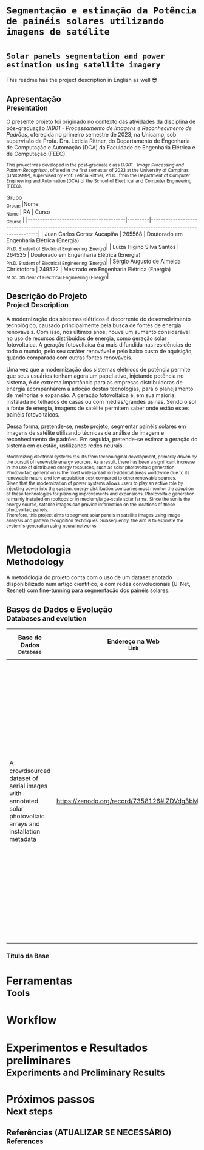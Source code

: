 # `Segmentação e estimação da Potência de painéis solares utilizando imagens de satélite`
# <sub> `Solar panels segmentation and power estimation using satellite imagery`

This readme has the project description in English as well :sunglasses:

## Apresentação <br /> <sub> Presentation </sub>


O presente projeto foi originado no contexto das atividades da disciplina de pós-graduação *IA901 - Processamento de Imagens e Reconhecimento de Padrões*, 
oferecida no primeiro semestre de 2023, na Unicamp, sob supervisão da Profa. Dra. Leticia Rittner, do Departamento de Engenharia de Computação e Automação (DCA) da Faculdade de Engenharia Elétrica e de Computação (FEEC).

<sub> This project was developed in the post-graduate class *IA901 - Image Processing and Pattern Recognition*, offered in the first semester of 2023 at the University of Campinas (UNICAMP), supervised by Prof. Letícia Rittner, Ph.D., from the Department of Computer Engineering and Automation (DCA) of the School of Electrical and Computer Engineering (FEEC). </sub>

<!---
Incluir nome RA e foco de especialização de cada membro do grupo. Os projetos devem ser desenvolvidos em trios.
-->

Grupo <br /> <sub> Group: </sub>
|Nome <br /><sub> Name </sub>            | RA      | Curso  <br /><sub> Course </sub>                                                                             |
|----------------------------------------|---------|--------------------------------------------------------------------------------------------------------------|
| Juan Carlos Cortez Aucapiña            | 265568  | Doutorado em Engenharia Elétrica (Energia) <br /><sub> Ph.D. Student of Electrical Engineering (Energy)</sub>|
| Luiza Higino Silva Santos              | 264535  | Doutorado em Engenharia Elétrica (Energia) <br /><sub> Ph.D. Student of Electrical Engineering (Energy)</sub>|
| Sérgio Augusto de Almeida Christoforo  | 249522  | Mestrado em Engenharia Elétrica (Energia)  <br /><sub> M.Sc. Student of Electrical Engineering (Energy)</sub>|


## Descrição do Projeto  <br /> <sub> Project Description </sub>
<!---
> Descrição do objetivo principal do projeto, incluindo contexto gerador, motivação.
> Qual problema vocês pretendem solucionar?
> Qual a relevância do problema e o impacto da solução do mesmo?
-->
 
A modernização dos sistemas elétricos é decorrente do desenvolvimento tecnológico, causado principalmente pela busca de fontes de energia renováveis. Com isso, nos últimos anos, houve um aumento considerável no uso de recursos distribuídos de energia, como geração solar fotovoltaica. A geração fotovoltaica é a mais difundida nas residências de todo o mundo, pelo seu caráter renovável e pelo baixo custo de aquisição, quando comparada com outras fontes renováveis. 
 
Uma vez que a modernização dos sistemas elétricos de potência permite que seus usuários tenham agora um papel ativo, injetando potência no sistema, é de extrema importância para as empresas distribuidoras de energia acompanharem a adoção destas tecnologias, para o planejamento de melhorias e expansão. A geração fotovoltaica é, em sua maioria, instalada no telhados de casas ou com médias/grandes usinas. Sendo o sol a fonte de energia, imagens de satélite permitem saber onde estão estes painéis fotovoltaicos.
 
Dessa forma, pretende-se, neste projeto, segmentar painéis solares em imagens de satélite utilizando técnicas de análise de imagem e reconhecimento de padrões. Em seguida, pretende-se estimar a geração do sistema em questão, ustilizando redes neurais. 

<sub> Modernizing electrical systems results from technological development, primarily driven by the pursuit of renewable energy sources. As a result, there has been a significant increase in the use of distributed energy resources, such as solar photovoltaic generation. Photovoltaic generation is the most widespread in residential areas worldwide due to its renewable nature and low acquisition cost compared to other renewable sources.
\
Given that the modernization of power systems allows users to play an active role by injecting power into the system, energy distribution companies must monitor the adoption of these technologies for planning improvements and expansions. Photovoltaic generation is mainly installed on rooftops or in medium/large-scale solar farms. Since the sun is the energy source, satellite images can provide information on the locations of these photovoltaic panels.
\
Therefore, this project aims to segment solar panels in satellite images using image analysis and pattern recognition techniques. Subsequently, the aim is to estimate the system's generation using neural networks.
</sub>
 
# Metodologia  <br /> <sub> Methodology </sub>
<!---
> Proposta de metodologia incluindo especificação de quais técnicas pretende-se explorar. Espera-se que nesta entrega você já seja capaz de descrever de maneira mais específica (do que na Entrega 1) quais as técnicas a serem empregadas em cada etapa do projeto.
-->
 
A metodologia do projeto conta com o uso de um dataset anotado disponibilizado num artigo científico, e com redes convolucionais (U-Net, Resnet) com fine-tunning para segmentação dos painéis solares. 
 
## Bases de Dados e Evolução  <br /> <sub> Databases and evolution </sub>
<!---
> Elencar bases de dados utilizadas no projeto.
> Para cada base, coloque uma mini-tabela no modelo a seguir e depois detalhamento sobre como ela foi analisada/usada, conforme exemplo a seguir.
-->
 
Base de Dados <br /><sub>Database</sub>| Endereço na Web <br /><sub>Link</sub> | Resumo descritivo <br /><sub>Descriptive Summary</sub>
----- | ----- | -----
A crowdsourced dataset of aerial images </br> with annotated solar photovoltaic </br> arrays and installation metadata | https://zenodo.org/record/7358126#.ZDVdg3bMK39 | * Installation metadata for more than 28000 installations </br> * Ground truth segmentation masks for 13000 installations, </br> including 7000 with annotations for two different image providers. </br> * Installation metadata that matches the annotation for more than 8000 installations. </br> Dataset applications include end-to-end PV registry construction, robust PV installations mapping, and analysis of crowdsourced datasets.

### Título da Base 
<!---
> Faça uma descrição sobre o que concluiu sobre esta base. Sugere-se que respondam perguntas ou forneçam informações indicadas a seguir:
> * Qual o formato dessa base, tamanho, tipo de anotação?
> * Quais as transformações e tratamentos feitos? Limpeza, reanotação, etc.
> * Inclua um sumário com estatísticas descritivas da(s) base(s) de estudo.
> * Utilize tabelas e/ou gráficos que descrevam os aspectos principais da base que são relevantes para o projeto.
-->
 
# Ferramentas  <br /> <sub> Tools </sub>
<!---
> Ferramentas e/ou bibliotecas já utilizadas e/ou ainda a serem utilizadas (com base na visão atual do grupo sobre o projeto).
-->
 
# Workflow 
<!---
> Use uma ferramenta que permita desenhar o workflow e salvá-lo como uma imagem (Draw.io, por exemplo). Insira a imagem nessa seção.
> Você pode optar por usar um gerenciador de workflow (Sacred, Pachyderm, etc) e nesse caso use o gerenciador para gerar uma figura para você.
> Lembre-se que o objetivo de desenhar o workflow é ajudar a quem quiser reproduzir seus experimentos. 
-->
 
# Experimentos e Resultados preliminares  <br /> <sub> Experiments and Preliminary Results </sub>
<!---
> Descreva de forma sucinta e organizada os experimentos realizados
> Para cada experimento, apresente os principais resultados obtidos
> Aponte os problemas encontrados nas soluções testadas até aqui
-->
# Próximos passos  <br /> <sub> Next steps </sub>
<!---
> Liste as próximas etapas planejadas para conclusão do projeto, com uma estimativa de tempo para cada etapa
-->
## Referências (ATUALIZAR SE NECESSÁRIO)  <br /> <sub> References </sub>
<!---
> Seção obrigatória. Inclua aqui referências utilizadas no projeto.
-->
